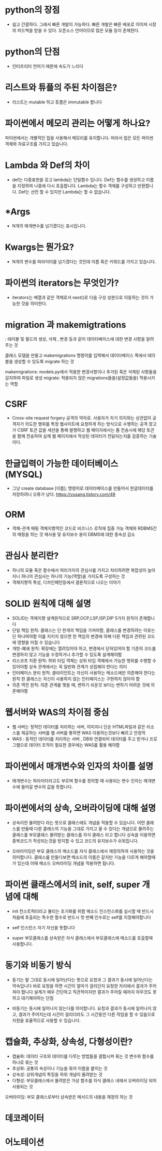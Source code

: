 # python의 장점
- 쉽고 간결하다. 그래서 빠른 개발이 가능하다. 빠른 개발은 
빠른 배포로 이어져 시장의 피드백을 받을 수 있다. 
오픈소스 언어이므로 많은 모듈 등이 존재한다.

# python의 단점
- 인터프리터 언어기 때문에 속도가 느리다

# 리스트와 튜플의 주된 차이점은?
- 리스트는 mutable 하고 튜플은 immutable 합니다

# 파이썬에서 메모리 관리는 어떻게 하나요?
파이썬에서는 개별적인 힙을 사용해서 메모리를 유지합니다.
따라서 힙은 모든 파이썬 객체와 자료구조를 가지고 있습니다.

# Lambda 와 Def의 차이
- def는 다중표현을 갖고 lambda는 단일함수 입니다.
Def는 함수를 생성하고 이름을 지정하여 나중에 다시 호출합니다.
Lambda는 함수 객체를 구성하고 반환합니다.
Def는 선언 할 수 있지만 Lambda는 할 수 없습니다.

# *Args
- N개의 매개변수를 넘기겠다는 표시입니다.

# Kwargs는 뭔가요?
- N개의 변수를 파라미터를 넘기겠다는 것인데 이름 혹은 키워드를 가지고 있습니다.

# 파이썬의 iterators는 무엇인가?
- iterators는 배열과 같은 객체로서 next()로 다음 구성 성분으로 이동하는 것이 
가능한 것을 의미한다.



# migration 과 makemigtrations

: 테이블 및 필드의 생성, 삭제 , 변경 등과 같이 데이터베이스에 대한 변경 사항을 알려주는 것

클래스 모델을 만들고 makemigrations 명령어를 입력해서 데이터베이스 쪽에서 테이블을 생성할 수 있도록 migrate 하는 것

makemigrations: models.py에서 적용한 변경사항이나 추가된 혹은 삭제된 사항들을 감지하여 파일로 생성
migrate: 적용되지 않은 migrations들을(설정값들을) 적용시키는 역할

# CSRF

- Cross-site request forgery 공격의 약자로.
  사용자가 자기 의지와는 상관없이 공격자가 의도한 행위를 특정 웹사이트에 요청하게 하는 방식으로 수행하는 공격
  장고가 CSRF 토큰 값을 세션을 통해 발행하고 웹 페이지에서는 폼 전송시에 해당 토큰을 함께 전송하여 실제 웹 페이지에서 작성된 데이터가 전달되는지를 검증하는 기술이다.

# 한글입력이 가능한 데이터베이스 (MYSQL)

- 그냥 create database [이름]; 명령어로 데이터베이스를
  만들어서 한글데이터를 저장하려니 오류가 났다.
  https://yusang.tistory.com/49

# ORM

- 객체-관계 매핑
  객체지향적인 코드로 비즈니스 로직에 집중 가능
  객체와 RDBMS간의 매핑을 하는 것
  재사용 및 유지보수 용이
  DBMS에 대한 종속성 감소

# 관심사 분리란?

- 하나의 모듈 혹은 함수에서 여러가지의 관심사를 가지고 처리하려면
  복잡성이 높아지니 하나의 관심사는 하나의 기능(역할)을 가지도록 구성하는 것
- 객체지향적 특성, 디자인패턴등에서 결론적으로 나오는 이야기

# SOLID 원칙에 대해 설명

- SOLID는 객체지향 설계원칙으로 SRP,OCP,LSP,ISP,DIP 5가지 원칙이 존재합니다
- 단일 책임 원칙: 클래스는 단 한개의 책임을 가져야함, 클래스를 변경하려는 이유는 단 하나여야함
  이를 지키지 않으면 한 책임의 변경에 의해 다른 책임과 관련된 코드에 영향을 미칠 수 있습니다
- 개방-폐쇄 원칙: 확장에는 열려있어야 하고, 변경에서 닫혀있어야 함
  기존의 코드를 변경하지 않고 기능을 수정하거나 추가할 수 있도록 설계해야함
- 리스코프 치환 원칙: 하위 타입 객체는 상위 타입 객체에서 가능한 행위를 수행할 수 있어야함
  상속 관계에서는 꼭 일반화 관계가 성립해야 한다는 의미
- 인터페이스 분리 원칙: 클라이언트는 자신이 사용하는 메소드에만 의존해야 한다는 원칙
  한 클래스는 자신이 사용하지 않는 인터페이스는 구현하지 않아야 함
- 의존 역전 원칙: 의존 관계를 맺을 때, 변하기 쉬운것 보다는 변하기 어려운 것에 의존해야함

# 웹서버와 WAS의 차이점 중심

- 웹 서버는 정적인 데이터를 처리하는 서버, 이미지나 단순 HTML파일과 같은 리소스를 제공하는 서버를 웹 서버를 통하면 WAS 이용하는것보다 빠르고 안정적
- WAS : 동적인 데이터를 처리하는 서버 , DB와 연결되어 데이터를 주고 받거나 프로그램으로 데이터 조작이 필요한 경우에는 WAS를 활용 해야함

# 파이썬에서 매개변수와 인자의 차이를 설명

- 매개변수는 파라미터라고도 부르며 함수를 정의할 때 사용되는 변수
  인자는 매개변수에 들어갈 변수의 값을 뜻합니다.

# 파이썬에서의 상속, 오버라이딩에 대해 설명

- 상속이란 물려받다 라는 뜻으로 클래스에도 개념을 적용할 수 있습니다.
  어떤 클래스를 만들때 다른 클래스의 기능을 그대로 가지고 올 수 있다는 개념으로
  물려주는 클래스를 부모클래스 물려받는 클래스를 자식 클래스 라고 합니다
  상속을 이용하면 중복코드가 작성되는것을 방지할 수 있고 코드의 유지보수가 쉬워집니다.

- 오바라이딩은 부모 클래스의 메소드를 자식 클래스에서 재정의하여 사용하는 것을 의미합니다.
  클래스를 만들다보면 메소드의 이름은 같지만 기능을 다르게 해야할때가 있는데
  이때 메소드 오버라이딩 개념을 적용하면 됩니다.

# 파이썬 클래스에서의 init, self, super 개념에 대해

- init 컨스트럭터라고 불리는 초기화를 위함 메소드
  인스턴스화를 실시할 때 반드시 처음에 호출되는 특수한 함수로 반드시 첫 번째 인수로는 self를 지정해야합니다

- self 인스턴스 자기 자신을 뜻합니다

- super 부모클래스를 상속받은 자식 클래스에서 부모클래스에 메소드를 호출할때 사용합니다.

# 동기와 비동기 방식

- 동기는 말 그대로 동시에 일어난다는 뜻으로 요청과 그 결과가 동시에 일어난다는 약속입니다
  바로 요청을 하면 시간이 얼마가 걸리던지 요청한 자리에서 결과가 주어져야 합니다
  설계가 매우 간단하고 직관적이지만 결과가 주어질 때까지 아무것도 못하고 대기해야하는 단점

- 비동기는 동시에 일어나지 않는다를 의미합니다. 요청과 결과가 동시에 일어나지 않고, 결과가 주어지는데 시간이
  걸리더라도 그 시간동안 다른 작업을 할 수 있음으로 자원을 효율적으로 사용할 수 있습니다.

# 캡슐화, 추상화, 상속성, 다형성이란?
- 캡슐화: 데이터 구조와 데이터를 다루는 방법들을 결합시켜 묶는 것
변수와 함수를 하나로 묶는 것
- 추상화: 공통의 속성이나 기능을 묶어 이름을 붙이는 것
- 상속성: 상위개념의 특징을 하위 개념이 물려받는 것
- 다형성: 부모클래스에서 물려받은 가상 함수를 자식 클래스 내에서 오버라이딩 되어 사용되는 것

오버라이딩: 부모 클래스로부터 상속받은 메서드의 내용을 재정의 하는 것

# 데코레이터

# 어노테이션
